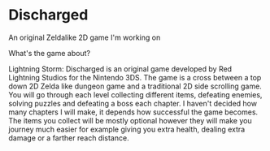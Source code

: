 # Discharged
An original Zeldalike 2D game I'm working on

What's the game about?

Lightning Storm: Discharged is an original game developed by Red Lightning Studios for the Nintendo 3DS. The game is a cross between a top down 2D Zelda like dungeon game and a traditional 2D side scrolling game. You will go through each level collecting different items, defeating enemies, solving puzzles and defeating a boss each chapter. I haven't decided how many chapters I will make, it depends how successful the game becomes. The items you collect will be mostly optional however they will make you journey much easier for example giving you extra health, dealing extra damage or a farther reach distance.
